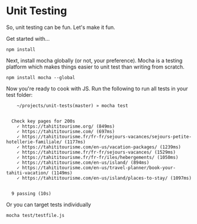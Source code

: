 # Unit Testing

So, unit testing can be fun. Let's make it fun.

Get started with...
```
npm install
```

Next, install mocha globally (or not, your preference). Mocha is a testing platform which makes things easier to unit test than writing from scratch.
```
npm install mocha --global
```

Now you're ready to cook with JS. Run the following to run all tests in your test folder:

```
    ~/projects/unit-tests(master) » mocha test


  Check key pages for 200s
    ✓ https://tahititourisme.org/ (849ms)
    ✓ https://tahititourisme.com/ (697ms)
    ✓ https://tahititourisme.fr/fr-fr/sejours-vacances/sejours-petite-hotellerie-familiale/ (1177ms)
    ✓ https://tahititourisme.com/en-us/vacation-packages/ (1239ms)
    ✓ https://tahititourisme.fr/fr-fr/sejours-vacances/ (1529ms)
    ✓ https://tahititourisme.fr/fr-fr/iles/hebergements/ (1050ms)
    ✓ https://tahititourisme.com/en-us/island/ (894ms)
    ✓ https://tahititourisme.com/en-us/travel-planner/book-your-tahiti-vacation/ (1149ms)
    ✓ https://tahititourisme.com/en-us/island/places-to-stay/ (1097ms)


  9 passing (10s)
```

Or you can target tests individually
```
mocha test/testfile.js
```
